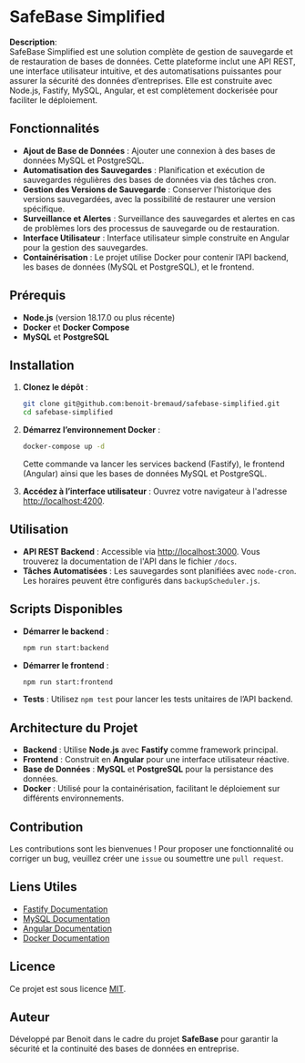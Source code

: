 # SafeBase Simplified

**Description**:  
SafeBase Simplified est une solution complète de gestion de sauvegarde et de restauration de bases de données. Cette plateforme inclut une API REST, une interface utilisateur intuitive, et des automatisations puissantes pour assurer la sécurité des données d’entreprises. Elle est construite avec Node.js, Fastify, MySQL, Angular, et est complètement dockerisée pour faciliter le déploiement.

## Fonctionnalités

- **Ajout de Base de Données** : Ajouter une connexion à des bases de données MySQL et PostgreSQL.
- **Automatisation des Sauvegardes** : Planification et exécution de sauvegardes régulières des bases de données via des tâches cron.
- **Gestion des Versions de Sauvegarde** : Conserver l’historique des versions sauvegardées, avec la possibilité de restaurer une version spécifique.
- **Surveillance et Alertes** : Surveillance des sauvegardes et alertes en cas de problèmes lors des processus de sauvegarde ou de restauration.
- **Interface Utilisateur** : Interface utilisateur simple construite en Angular pour la gestion des sauvegardes.
- **Containérisation** : Le projet utilise Docker pour contenir l’API backend, les bases de données (MySQL et PostgreSQL), et le frontend.

## Prérequis

- **Node.js** (version 18.17.0 ou plus récente)
- **Docker** et **Docker Compose**
- **MySQL** et **PostgreSQL**

## Installation

1. **Clonez le dépôt** :

   ```bash
   git clone git@github.com:benoit-bremaud/safebase-simplified.git
   cd safebase-simplified
   ```

2. **Démarrez l’environnement Docker** :

   ```bash
   docker-compose up -d
   ```

   Cette commande va lancer les services backend (Fastify), le frontend (Angular) ainsi que les bases de données MySQL et PostgreSQL.

3. **Accédez à l’interface utilisateur** :
   Ouvrez votre navigateur à l'adresse [http://localhost:4200](http://localhost:4200).

## Utilisation

- **API REST Backend** : Accessible via [http://localhost:3000](http://localhost:3000). Vous trouverez la documentation de l'API dans le fichier `/docs`.
- **Tâches Automatisées** : Les sauvegardes sont planifiées avec `node-cron`. Les horaires peuvent être configurés dans `backupScheduler.js`.

## Scripts Disponibles

- **Démarrer le backend** :

  ```bash
  npm run start:backend
  ```

- **Démarrer le frontend** :

  ```bash
  npm run start:frontend
  ```

- **Tests** :
  Utilisez `npm test` pour lancer les tests unitaires de l’API backend.

## Architecture du Projet

- **Backend** : Utilise **Node.js** avec **Fastify** comme framework principal.
- **Frontend** : Construit en **Angular** pour une interface utilisateur réactive.
- **Base de Données** : **MySQL** et **PostgreSQL** pour la persistance des données.
- **Docker** : Utilisé pour la containérisation, facilitant le déploiement sur différents environnements.

## Contribution

Les contributions sont les bienvenues ! Pour proposer une fonctionnalité ou corriger un bug, veuillez créer une `issue` ou soumettre une `pull request`.

## Liens Utiles

- [Fastify Documentation](https://www.fastify.io/)
- [MySQL Documentation](https://dev.mysql.com/doc/)
- [Angular Documentation](https://angular.io/docs)
- [Docker Documentation](https://docs.docker.com/)

## Licence

Ce projet est sous licence [MIT](LICENSE).

## Auteur

Développé par Benoit dans le cadre du projet **SafeBase** pour garantir la sécurité et la continuité des bases de données en entreprise.
